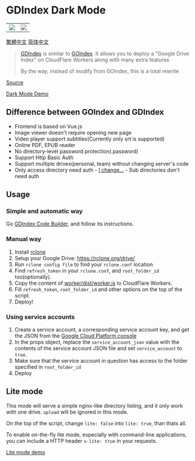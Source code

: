 # GDIndex Dark Mode

<table style="width:100%;">
    <tr>
        <td><img src="https://github.gapchin.ir/darkmode.jpg"></td>
        <td><img src="https://github.gapchin.ir/darkmode_mobile.jpg"></td>
    </tr>
</table>

[繁體中文](README.zhtw.md)
[简体中文](README.zh.md)

> [GDIndex](https://github.com/maple3142/GDIndex) is similar to [GOIndex](https://github.com/donwa/goindex).
> It allows you to deploy a "Google Drive Index" on CloudFlare Workers along with many extra features
>
> By the way, instead of modify from GOIndex, this is a total rewrite

[Source](https://github.com/maple3142/GDIndex)

[Dark Mode Demo](https://github.gapchin.ir/)

## Difference between GOIndex and GDIndex

-   Frontend is based on Vue.js
-   Image viewer doesn't require opening new page
-   Video player support subtitles(Currently only srt is supported)
-   Online PDF, EPUB reader
-   No directory-level password protection(.password)
-   Support Http Basic Auth
-   Support multiple drives(personal, team) without changing server's code
-   Only access directory need auth - [I change...](https://github.com/maple3142/GDIndex/issues/46#issuecomment-608016890) - Sub directories don't need auth

## Usage

### Simple and automatic way

Go [GDIndex Code Builder](https://gdrive.kolahsiah.repl.co/), and follow its instructions.

### Manual way

1. Install [rclone](https://rclone.org/)
2. Setup your Google Drive: https://rclone.org/drive/
3. Run `rclone config file` to find your `rclone.conf` location
4. Find `refresh_token` in your `rclone.conf`, and `root_folder_id` too(optionally).
5. Copy the content of [worker/dist/worker.js](worker/dist/worker.js) to CloudFlare Workers.
6. Fill `refresh_token`, `root_folder_id` and other options on the top of the script.
7. Deploy!

### Using service accounts

1. Create a service account, a corresponding service account key, and get the JSON from the [Google Cloud Platform console](https://cloud.google.com/iam/docs/creating-managing-service-account-keys) 
2. In the props object, replace the `service_account_json` value with the contents of the service account JSON file and set `service_account` to `true`.
3. Make sure that the service account in question has access to the folder specified in `root_folder_id`
4. Deploy

## Lite mode

This mode will serve a simple nginx-like directory listing, and it only work with one drive. `upload` will be ignored in this mode.

On the top of the script, change `lite: false` into `lite: true`, than thats all.

To enable on-the-fly lite mode, especially with command-line applications, you can include a HTTP header `x-lite: true` in your requests.

[Lite mode demo](https://gdindex-demo-lite.maple3142.workers.dev/)
